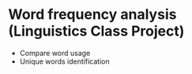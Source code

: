 # Word frequency analysis (Linguistics Class Project)
- Compare word usage
- Unique words identification

